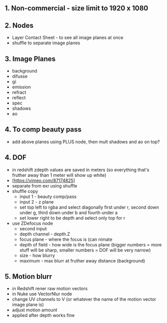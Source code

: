 ## 1. Non-commercial - size limit to 1920 x 1080
## 2. Nodes
- Layer Contact Sheet - to see all image planes at once
- shuffle to separate image planes
## 3. Image Planes
- background
- difusse
- gi
- emission
- refract
- reflect
- spec
- shadows
- ao
## 4. To comp beauty pass
- add above planes using PLUS node, then mult shadows and ao on top?
## 4. DOF 
- in redshift zdepth values are saved in meters (so everything that's fruther away than 1 meter will show up white)
- [https://vimeo.com/87174825]
- separate from exr using shuffle
- shuffle copy 
  - input 1 - beauty comp/pass
  - input 2 - z plane
  - set top left to rgba and select diagonally first under r, second down under g, third down under b and fourth under a
  - set lower right to be depth and select only top for r
- use ZDefocus node
  - second input
  - depth channel - depth.Z
  - focus plane - where the focus is (can nimate
  - depth of field - how wide is the focus plane (bigger numbers = more stuff will be sharp, smaller numbers = DOF will be very narrow)
  - size - how blurry
  - maximum - max blurr at fruther away distance (background)
 ## 5. Motion blurr
 - in Redshift rener raw motion vectors
 - in Nuke use VectorNlur node
  - change UV channels to V (or whatever the name of the motion vector image plane is)
  - adjust motion amount
 - applied after depth works fine
 
 


